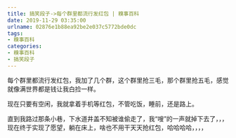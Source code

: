 ```yaml
---
title: 搞笑段子->每个群里都流行发红包 | 糗事百科
date: 2019-11-29 03:35:00
urlname: 02876e1b88ea92be2e037c5772bde0dc
tags: 
- 糗事百科
categories:
- 糗事百科
- 搞笑段子
---
```

每个群里都流行发红包，我加了几个群，这个群里抢三毛，那个群里抢五毛，感觉就像满世界都是钱让我白捡一样。

现在只要有空闲，我就拿着手机等红包，不管吃饭，睡前，还是路上。

直到我路过那条小巷，下水道井盖不知被谁偷走了，我“嗖”的一声就掉下去了，，，现在终于实现了愿望，躺在床上，啥也不用干天天抢红包，哈哈哈哈，，，，


